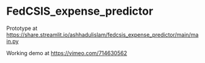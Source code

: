 # FedCSIS_expense_predictor

Prototype at 
https://share.streamlit.io/ashhadulislam/fedcsis_expense_predictor/main/main.py

Working demo at
https://vimeo.com/714630562